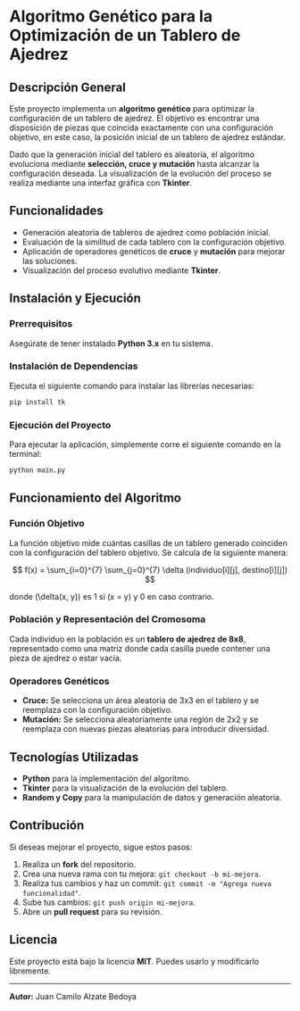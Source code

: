 # Algoritmo Genético para la Optimización de un Tablero de Ajedrez

## Descripción General

Este proyecto implementa un **algoritmo genético** para optimizar la configuración de un tablero de ajedrez. El objetivo es encontrar una disposición de piezas que coincida exactamente con una configuración objetivo, en este caso, la posición inicial de un tablero de ajedrez estándar.

Dado que la generación inicial del tablero es aleatoria, el algoritmo evoluciona mediante **selección, cruce y mutación** hasta alcanzar la configuración deseada. La visualización de la evolución del proceso se realiza mediante una interfaz gráfica con **Tkinter**.

## Funcionalidades

- Generación aleatoria de tableros de ajedrez como población inicial.
- Evaluación de la similitud de cada tablero con la configuración objetivo.
- Aplicación de operadores genéticos de **cruce** y **mutación** para mejorar las soluciones.
- Visualización del proceso evolutivo mediante **Tkinter**.

## Instalación y Ejecución

### Prerrequisitos

Asegúrate de tener instalado **Python 3.x** en tu sistema.

### Instalación de Dependencias

Ejecuta el siguiente comando para instalar las librerías necesarias:

```bash
pip install tk
```

### Ejecución del Proyecto

Para ejecutar la aplicación, simplemente corre el siguiente comando en la terminal:

```bash
python main.py
```

## Funcionamiento del Algoritmo

### Función Objetivo

La función objetivo mide cuántas casillas de un tablero generado coinciden con la configuración del tablero objetivo. Se calcula de la siguiente manera:

$$
f(x) = \sum_{i=0}^{7} \sum_{j=0}^{7} \delta (individuo[i][j], destino[i][j])
$$

donde \(\delta(x, y)\) es 1 si \(x = y\) y 0 en caso contrario.

### Población y Representación del Cromosoma

Cada individuo en la población es un **tablero de ajedrez de 8x8**, representado como una matriz donde cada casilla puede contener una pieza de ajedrez o estar vacía.

### Operadores Genéticos

- **Cruce:** Se selecciona un área aleatoria de 3x3 en el tablero y se reemplaza con la configuración objetivo.
- **Mutación:** Se selecciona aleatoriamente una región de 2x2 y se reemplaza con nuevas piezas aleatorias para introducir diversidad.

## Tecnologías Utilizadas

- **Python** para la implementación del algoritmo.
- **Tkinter** para la visualización de la evolución del tablero.
- **Random y Copy** para la manipulación de datos y generación aleatoria.

## Contribución

Si deseas mejorar el proyecto, sigue estos pasos:

1. Realiza un **fork** del repositorio.
2. Crea una nueva rama con tu mejora: `git checkout -b mi-mejora`.
3. Realiza tus cambios y haz un commit: `git commit -m "Agrega nueva funcionalidad"`.
4. Sube tus cambios: `git push origin mi-mejora`.
5. Abre un **pull request** para su revisión.

## Licencia

Este proyecto está bajo la licencia **MIT**. Puedes usarlo y modificarlo libremente.

---

**Autor:** Juan Camilo Alzate Bedoya

